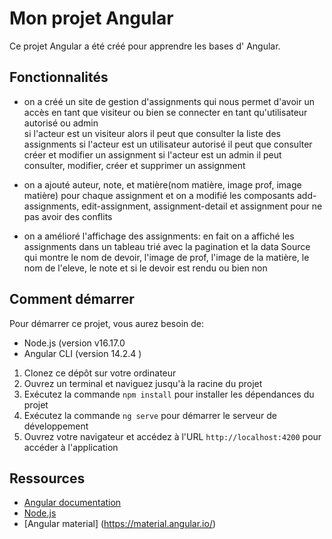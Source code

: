 # Mon projet Angular

Ce projet Angular a été créé pour apprendre les bases d' Angular.

## Fonctionnalités

- on a créé un site de gestion d'assignments qui nous permet d'avoir un accès en tant que 
visiteur ou bien se connecter en tant qu'utilisateur autorisé ou admin  
si l'acteur est un visiteur alors il peut que consulter la liste des assignments 
si l'acteur est un utilisateur autorisé il peut que consulter créer et modifier un assignment 
si l'acteur est un admin il peut  consulter, modifier, créer et supprimer un assignment 

- on a ajouté  auteur, note, et matière(nom matière, image prof, image matière) pour chaque assignment 
et on a modifié les composants add-assignments, edit-assignment, assignment-detail et assignment pour ne pas avoir des conflits 

- on a amélioré l'affichage des assignments:
en fait on a affiché les assignments dans un tableau trié avec la pagination et la data Source qui montre 
le nom de devoir, l'image de prof, l'image de la matière, le nom de l'eleve, le note et si  le devoir est rendu ou bien non

## Comment démarrer

Pour démarrer ce projet, vous aurez besoin de:

- Node.js (version v16.17.0
- Angular CLI (version 14.2.4 )

1. Clonez ce dépôt sur votre ordinateur
2. Ouvrez un terminal et naviguez jusqu'à la racine du projet
3. Exécutez la commande `npm install` pour installer les dépendances du projet
4. Exécutez la commande `ng serve` pour démarrer le serveur de développement
5. Ouvrez votre navigateur et accédez à l'URL `http://localhost:4200` pour accéder à l'application


## Ressources

- [Angular documentation](https://angular.io/docs)
- [Node.js](https://nodejs.org/en/)
- [Angular material] (https://material.angular.io/)
